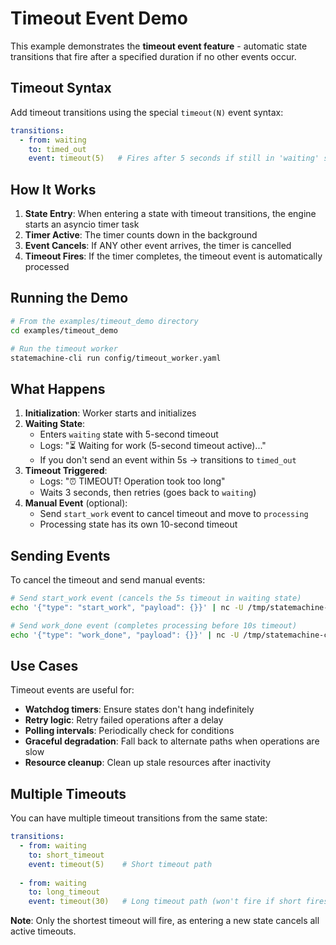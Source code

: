 # Timeout Event Demo

This example demonstrates the **timeout event feature** - automatic state transitions that fire after a specified duration if no other events occur.

## Timeout Syntax

Add timeout transitions using the special `timeout(N)` event syntax:

```yaml
transitions:
  - from: waiting
    to: timed_out
    event: timeout(5)   # Fires after 5 seconds if still in 'waiting' state
```

## How It Works

1. **State Entry**: When entering a state with timeout transitions, the engine starts an asyncio timer task
2. **Timer Active**: The timer counts down in the background
3. **Event Cancels**: If ANY other event arrives, the timer is cancelled
4. **Timeout Fires**: If the timer completes, the timeout event is automatically processed

## Running the Demo

```bash
# From the examples/timeout_demo directory
cd examples/timeout_demo

# Run the timeout worker
statemachine-cli run config/timeout_worker.yaml
```

## What Happens

1. **Initialization**: Worker starts and initializes
2. **Waiting State**: 
   - Enters `waiting` state with 5-second timeout
   - Logs: "⏳ Waiting for work (5-second timeout active)..."
   - If you don't send an event within 5s → transitions to `timed_out`
3. **Timeout Triggered**:
   - Logs: "⏰ TIMEOUT! Operation took too long"
   - Waits 3 seconds, then retries (goes back to `waiting`)
4. **Manual Event** (optional):
   - Send `start_work` event to cancel timeout and move to `processing`
   - Processing state has its own 10-second timeout

## Sending Events

To cancel the timeout and send manual events:

```bash
# Send start_work event (cancels the 5s timeout in waiting state)
echo '{"type": "start_work", "payload": {}}' | nc -U /tmp/statemachine-control-timeout_worker.sock

# Send work_done event (completes processing before 10s timeout)
echo '{"type": "work_done", "payload": {}}' | nc -U /tmp/statemachine-control-timeout_worker.sock
```

## Use Cases

Timeout events are useful for:

- **Watchdog timers**: Ensure states don't hang indefinitely
- **Retry logic**: Retry failed operations after a delay
- **Polling intervals**: Periodically check for conditions
- **Graceful degradation**: Fall back to alternate paths when operations are slow
- **Resource cleanup**: Clean up stale resources after inactivity

## Multiple Timeouts

You can have multiple timeout transitions from the same state:

```yaml
transitions:
  - from: waiting
    to: short_timeout
    event: timeout(5)    # Short timeout path
  
  - from: waiting
    to: long_timeout
    event: timeout(30)   # Long timeout path (won't fire if short fires first)
```

**Note**: Only the shortest timeout will fire, as entering a new state cancels all active timeouts.
